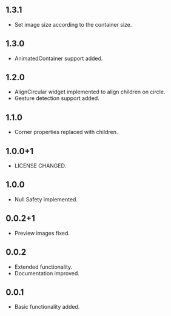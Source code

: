 ## 1.3.1

* Set image size according to the container size.

## 1.3.0

* AnimatedContainer support added.

## 1.2.0

* AlignCircular widget implemented to align children on circle.
* Gesture detection support added.
 
## 1.1.0

* Corner properties replaced with children.

## 1.0.0+1

* LICENSE CHANGED.

## 1.0.0

* Null Safety implemented.

## 0.0.2+1

* Preview images fixed.

## 0.0.2

* Extended functionality.
* Documentation improved.

## 0.0.1

* Basic functionality added.
